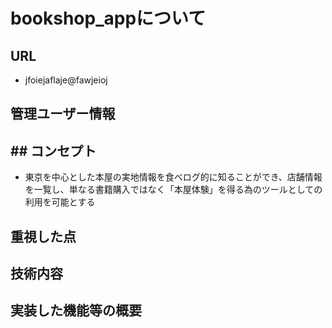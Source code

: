 # bookshop_appについて

## URL
- jfoiejaflaje@fawjeioj

## 管理ユーザー情報

## ## コンセプト
- 東京を中心とした本屋の実地情報を食べログ的に知ることができ、店舗情報を一覧し、単なる書籍購入ではなく「本屋体験」を得る為のツールとしての利用を可能とする

## 重視した点

## 技術内容

## 実装した機能等の概要